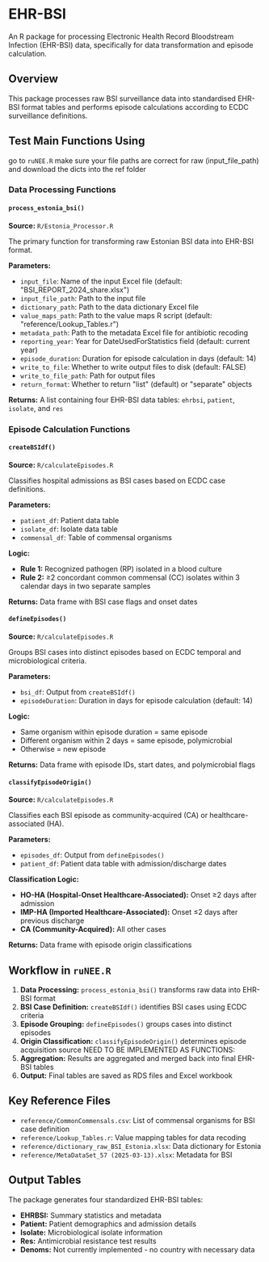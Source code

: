 # EHR-BSI

An R package for processing Electronic Health Record Bloodstream Infection (EHR-BSI) data, specifically for data transformation and episode calculation.

## Overview

This package processes raw BSI surveillance data into standardised EHR-BSI format tables and performs episode calculations according to ECDC surveillance definitions.

## Test Main Functions Using 

go to `ruNEE.R`
make sure your file paths are correct for raw (input_file_path) and download the dicts into the ref folder


### Data Processing Functions

#### `process_estonia_bsi()`
**Source:** `R/Estonia_Processor.R`

The primary function for transforming raw Estonian BSI data into EHR-BSI format.

**Parameters:**
- `input_file`: Name of the input Excel file (default: "BSI_REPORT_2024_share.xlsx")
- `input_file_path`: Path to the input file 
- `dictionary_path`: Path to the data dictionary Excel file
- `value_maps_path`: Path to the value maps R script (default: "reference/Lookup_Tables.r")
- `metadata_path`: Path to the metadata Excel file for antibiotic recoding
- `reporting_year`: Year for DateUsedForStatistics field (default: current year)
- `episode_duration`: Duration for episode calculation in days (default: 14)
- `write_to_file`: Whether to write output files to disk (default: FALSE)
- `write_to_file_path`: Path for output files
- `return_format`: Whether to return "list" (default) or "separate" objects

**Returns:** A list containing four EHR-BSI data tables: `ehrbsi`, `patient`, `isolate`, and `res`

### Episode Calculation Functions

#### `createBSIdf()`
**Source:** `R/calculateEpisodes.R`

Classifies hospital admissions as BSI cases based on ECDC case definitions.

**Parameters:**
- `patient_df`: Patient data table
- `isolate_df`: Isolate data table  
- `commensal_df`: Table of commensal organisms

**Logic:**
- **Rule 1:** Recognized pathogen (RP) isolated in a blood culture
- **Rule 2:** ≥2 concordant common commensal (CC) isolates within 3 calendar days in two separate samples

**Returns:** Data frame with BSI case flags and onset dates

#### `defineEpisodes()`
**Source:** `R/calculateEpisodes.R`

Groups BSI cases into distinct episodes based on ECDC temporal and microbiological criteria.

**Parameters:**
- `bsi_df`: Output from `createBSIdf()`
- `episodeDuration`: Duration in days for episode calculation (default: 14)

**Logic:**
- Same organism within episode duration = same episode
- Different organism within 2 days = same episode, polymicrobial
- Otherwise = new episode

**Returns:** Data frame with episode IDs, start dates, and polymicrobial flags

#### `classifyEpisodeOrigin()`
**Source:** `R/calculateEpisodes.R`

Classifies each BSI episode as community-acquired (CA) or healthcare-associated (HA).

**Parameters:**
- `episodes_df`: Output from `defineEpisodes()`
- `patient_df`: Patient data table with admission/discharge dates

**Classification Logic:**
- **HO-HA (Hospital-Onset Healthcare-Associated):** Onset ≥2 days after admission
- **IMP-HA (Imported Healthcare-Associated):** Onset ≤2 days after previous discharge
- **CA (Community-Acquired):** All other cases

**Returns:** Data frame with episode origin classifications


## Workflow in `ruNEE.R`

1. **Data Processing:** `process_estonia_bsi()` transforms raw data into EHR-BSI format
2. **BSI Case Definition:** `createBSIdf()` identifies BSI cases using ECDC criteria
3. **Episode Grouping:** `defineEpisodes()` groups cases into distinct episodes  
4. **Origin Classification:** `classifyEpisodeOrigin()` determines episode acquisition source
NEED TO BE IMPLEMENTED AS FUNCTIONS:
5. **Aggregation:** Results are aggregated and merged back into final EHR-BSI tables
6. **Output:** Final tables are saved as RDS files and Excel workbook

## Key Reference Files

- `reference/CommonCommensals.csv`: List of commensal organisms for BSI case definition
- `reference/Lookup_Tables.r`: Value mapping tables for data recoding
- `reference/dictionary_raw_BSI_Estonia.xlsx`: Data dictionary for Estonia
- `reference/MetaDataSet_57 (2025-03-13).xlsx`: Metadata for BSI

## Output Tables

The package generates four standardized EHR-BSI tables:
- **EHRBSI:** Summary statistics and metadata
- **Patient:** Patient demographics and admission details  
- **Isolate:** Microbiological isolate information
- **Res:** Antimicrobial resistance test results
- **Denoms:** Not currently implemented - no country with necessary data